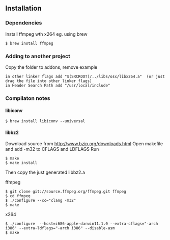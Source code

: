 
## Installation

### Dependencies

Install ffmpeg wth x264 eg. using brew  

	$ brew install ffmpeg

### Adding to another project
Copy the folder to addons, remove example

	in other linker flags add "$(SRCROOT)/../libs/osx/libx264.a"  (or just drag the file into other linker flags)
	in Header Search Path add "/usr/local/include"	


### Compilaton notes

#### libiconv

    $ brew install libiconv --universal
	
#### libbz2

Download source from http://www.bzip.org/downloads.html
Open makefile and add -m32 to CFLAGS and LDFLAGS
Run 

	$ make
	$ make install
	
Then copy the just generated libbz2.a

ffmpeg

	$ git clone git://source.ffmpeg.org/ffmpeg.git ffmpeg
	$ cd ffmpeg
	$ ./configure --cc="clang -m32"
	$ make

x264

	$ ./configure  --host=i686-apple-darwin11.1.0 --extra-cflags="-arch i386" --extra-ldflags="-arch i386" --disable-asm
	$ make

